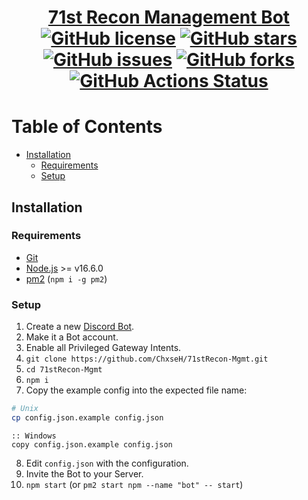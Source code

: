 <div align="center">
<h1><a href="https://71strecon.net/discord">71st Recon Management Bot</a><br>
<a href="https://github.com/ChxseH/71stRecon-Mgmt"><img alt="GitHub license" src="https://badges.chse.dev:/github/license/ChxseH/71stRecon-Mgmt"></a>
<a href="https://github.com/ChxseH/71stRecon-Mgmt/stargazers"><img alt="GitHub stars" src="https://badges.chse.dev:/github/stars/ChxseH/71stRecon-Mgmt"></a>
<a href="https://github.com/ChxseH/71stRecon-Mgmt/issues"><img alt="GitHub issues" src="https://badges.chse.dev:/github/issues/ChxseH/71stRecon-Mgmt"></a>
<a href="https://github.com/ChxseH/71stRecon-Mgmt/network"><img alt="GitHub forks" src="https://badges.chse.dev:/github/forks/ChxseH/71stRecon-Mgmt"></a>
<a href="https://github.com/ChxseH/71stRecon-Mgmt/actions/workflows/linter.yml"><img alt="GitHub Actions Status" src="https://github.com/ChxseH/71stRecon-Mgmt/actions/workflows/linter.yml/badge.svg"></a>
</h1></div>

# Table of Contents <!-- omit in toc -->
- [Installation](#installation)
  - [Requirements](#requirements)
  - [Setup](#setup)

## Installation  

### Requirements  
- [Git](https://git-scm.com/)
- [Node.js](https://nodejs.org/) >= v16.6.0
- [pm2](https://www.npmjs.com/package/pm2) (`npm i -g pm2`)

### Setup  
1. Create a new [Discord Bot](https://discord.com/developers/applications).
2. Make it a Bot account.
3. Enable all Privileged Gateway Intents.
4. `git clone https://github.com/ChxseH/71stRecon-Mgmt.git`
5. `cd 71stRecon-Mgmt`
6. `npm i`
7. Copy the example config into the expected file name:
```bash
# Unix
cp config.json.example config.json
```
```batch
:: Windows
copy config.json.example config.json
```
8. Edit `config.json` with the configuration.
9. Invite the Bot to your Server.
10. `npm start` (or `pm2 start npm --name "bot" -- start`)
